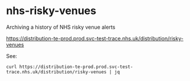 # nhs-risky-venues
Archiving a history of NHS risky venue alerts

https://distribution-te-prod.prod.svc-test-trace.nhs.uk/distribution/risky-venues

See:

    curl https://distribution-te-prod.prod.svc-test-trace.nhs.uk/distribution/risky-venues | jq
